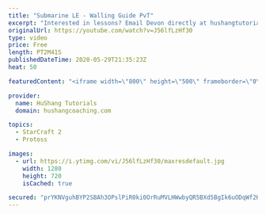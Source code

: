 ```yaml
---
title: "Submarine LE - Walling Guide PvT"
excerpt: "Interested in lessons? Email Devon directly at hushangtutorials@outlook.com ------------------------------------------------------------------------------------------------------- Want to support HuShang Tutorials directly? Patreon is a website where you can contribute a monthly donation that will help"
originalUrl: https://youtube.com/watch?v=J56lfLzHf30
type: video
price: Free
length: PT2M41S
publishedDateTime: 2020-05-29T21:35:23Z
heat: 50

featuredContent: "<iframe width=\"800\" height=\"500\" frameborder=\"0\" src=\"https://www.youtube.com/embed/J56lfLzHf30\" allow=\"accelerometer; autoplay; encrypted-media; gyroscope; picture-in-picture\" allowfullscreen></iframe>"

provider:
  name: HuShang Tutorials
  domain: hushangcoaching.com

topics:
  - StarCraft 2
  - Protoss

images:
  - url: https://i.ytimg.com/vi/J56lfLzHf30/maxresdefault.jpg
    width: 1280
    height: 720
    isCached: true

secured: "prYKNVguhBYP2SBAh3OPslPiR0ki0OrRuMVLHWwbyQR5BXd5BgIk6uODqWf2K/3NiniVjUfOBg/nF783vDK9L3NLcrm8fjonanP/CFEYR6IxSAP4zIrXI3HVkNO+iv8rRb3gKn89C1zUgSm4i2HepP974LOGtDKd2NYRF7mTH9M51o8RbhVTzM/HQHe2hN/AHTLt/iCw0wfSf2b9zbc0+m9ayRlSBllwZ8d3CClI9Z1Lg4vFQ3BNDlDii80QpzHK/yJij1BsqXrMK4jsiYDyxPcLseB+xru7ERWcSFKSmrwIf1wf7jfR4cqMxb+cgb6fVfrjZSrCewzz+JwLLcxghA+/ulo3T7e2Cu9EffTApjCyxZ4pTQyQrQ9RjNzKpT0nMCorJdvEb0jhQLuaw6W22kJmWjd3DeRNz5JFX9DzJ9g=;IJaMZXop5JdeEp1Ne1EZxg=="
---
```


